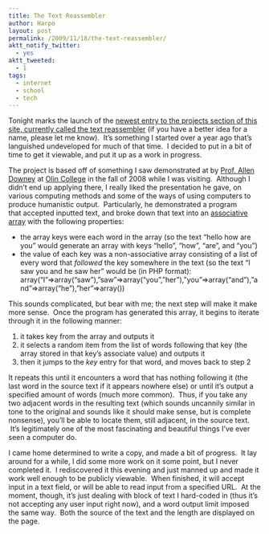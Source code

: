 ```yaml
---
title: The Text Reassembler
author: Harpo
layout: post
permalink: /2009/11/18/the-text-reassembler/
aktt_notify_twitter:
  - yes
aktt_tweeted:
  - 1
tags:
  - internet
  - school
  - tech
---
```

Tonight marks the launch of the [newest entry to the projects section of this site, currently called the text reassembler][1] (if you have a better idea for a name, please let me know).  It&#8217;s something I started over a year ago that&#8217;s languished undeveloped for much of that time.  I decided to put in a bit of time to get it viewable, and put it up as a work in progress.

The project is based off of something I saw demonstrated at by <a href="http://olin.edu/faculty_staff/bios/bio_adowney.asp" target="_blank">Prof. Allen Downey</a> at <a href="http://olin.edu" target="_blank">Olin College</a> in the fall of 2008 while I was visiting.  Although I didn&#8217;t end up applying there, I really liked the presentation he gave, on various computing methods and some of the ways of using computers to produce humanistic output.  Particularly, he demonstrated a program that accepted inputted text, and broke down that text into an <a href="http://en.wikipedia.org/wiki/Associative_array" target="_blank">associative array</a> with the following properties:

*   the array keys were each word in the array (so the text &#8220;hello how are you&#8221; would generate an array with keys &#8220;hello&#8221;, &#8220;how&#8221;, &#8220;are&#8221;, and &#8220;you&#8221;)
*   the value of each key was a non-associative array consisting of a list of every word that *followed* the key somewhere in the text (so the text &#8220;I saw you and he saw her&#8221; would be (in PHP format): array(&#8220;I&#8221;=>array(&#8220;saw&#8221;),&#8221;saw&#8221;=>array(&#8220;you&#8221;,&#8221;her&#8221;),&#8221;you&#8221;=>array(&#8220;and&#8221;),&#8221;and&#8221;=>array(&#8220;he&#8221;),&#8221;her&#8221;=>array())

This sounds complicated, but bear with me; the next step will make it make more sense.  Once the program has generated this array, it begins to iterate through it in the following manner:

1.  it takes key from the array and outputs it
2.  it selects a random item from the list of words following that key (the array stored in that key&#8217;s associate value) and outputs it
3.  then it jumps to the *key* entry for that word, and moves back to step 2

It repeats this until it encounters a word that has nothing following it (the last word in the source text if it appears nowhere else) or until it&#8217;s output a specified amount of words (much more common).  Thus, if you take any two adjacent words in the resulting text (which sounds uncannily similar in tone to the original and sounds like it should make sense, but is complete nonsense), you&#8217;ll be able to locate them, still adjacent, in the source text.  It&#8217;s legitimately one of the most fascinating and beautiful things I&#8217;ve ever seen a computer do.

I came home determined to write a copy, and made a bit of progress.  It lay around for a while, I did some more work on it some point, but I never completed it.  I rediscovered it this evening and just manned up and made it work well enough to be publicly viewable.  When finished, it will accept input in a text field, or will be able to read input from a specified URL.  At the moment, though, it&#8217;s just dealing with block of text I hard-coded in (thus it&#8217;s not accepting any user input right now), and a word output limit imposed the same way.  Both the source of the text and the length are displayed on the page.

 [1]: http://harpojaeger.github.io/projects/text-reassembler